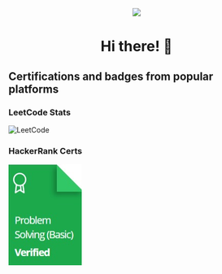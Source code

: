 <p align="center">
  <!-- div id="header" align="center"-->
     <img src="https://media0.giphy.com/media/Qo2dupDib32rkTY4hX/giphy.gif" width="100"/>
  <!--/div-->
	<h1 align="center"> Hi there! 👋</h3>
</p>


## Certifications and badges from popular platforms

### LeetCode Stats
![LeetCode](https://leetcard.jacoblin.cool/fmmarques?theme=unicorn&ext=activity)

### HackerRank Certs
![HackerRank](https://github.com/Praneet-Botke/Hackerrank-Skills-Certificates-Badges/blob/main/Problem%20Solving(Basic)%20Verified.jpeg)

